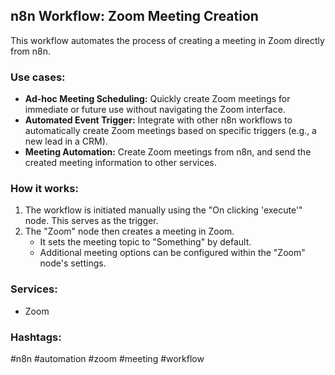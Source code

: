 ## n8n Workflow: Zoom Meeting Creation

This workflow automates the process of creating a meeting in Zoom directly from n8n.

### Use cases:

*   **Ad-hoc Meeting Scheduling:** Quickly create Zoom meetings for immediate or future use without navigating the Zoom interface.
*   **Automated Event Trigger:** Integrate with other n8n workflows to automatically create Zoom meetings based on specific triggers (e.g., a new lead in a CRM).
*   **Meeting Automation:** Create Zoom meetings from n8n, and send the created meeting information to other services.

### How it works:

1.  The workflow is initiated manually using the "On clicking 'execute'" node. This serves as the trigger.
2.  The "Zoom" node then creates a meeting in Zoom.
    *   It sets the meeting topic to "Something" by default.
    *   Additional meeting options can be configured within the "Zoom" node's settings.

### Services:

*   Zoom

### Hashtags:

#n8n #automation #zoom #meeting #workflow
